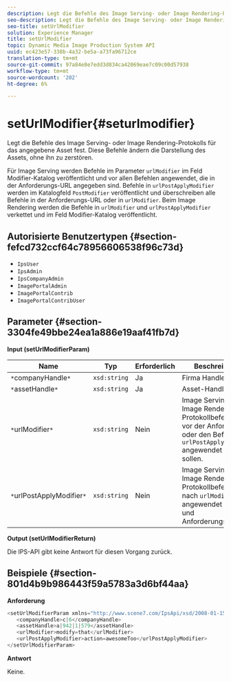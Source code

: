 ```yaml
---
description: Legt die Befehle des Image Serving- oder Image Rendering-Protokolls für das angegebene Asset fest. Diese Befehle ändern die Darstellung des Assets, ohne ihn zu zerstören.
seo-description: Legt die Befehle des Image Serving- oder Image Rendering-Protokolls für das angegebene Asset fest. Diese Befehle ändern die Darstellung des Assets, ohne ihn zu zerstören.
seo-title: setUrlModifier
solution: Experience Manager
title: setUrlModifier
topic: Dynamic Media Image Production System API
uuid: ec423e57-338b-4a32-be5a-a73fa96712ce
translation-type: tm+mt
source-git-commit: 97a84e8e7edd3d834ca42069eae7c09c00d57938
workflow-type: tm+mt
source-wordcount: '202'
ht-degree: 6%

---
```



# setUrlModifier{#seturlmodifier}

Legt die Befehle des Image Serving- oder Image Rendering-Protokolls für das angegebene Asset fest. Diese Befehle ändern die Darstellung des Assets, ohne ihn zu zerstören.

Für Image Serving werden Befehle im Parameter `urlModifier` im Feld Modifier-Katalog veröffentlicht und vor allen Befehlen angewendet, die in der Anforderungs-URL angegeben sind. Befehle in `urlPostApplyModifier` werden im Katalogfeld `PostModifier` veröffentlicht und überschreiben alle Befehle in der Anforderungs-URL oder in `urlModifier`. Beim Image Rendering werden die Befehle in `urlModifier` und `urlPostApplyModifier` verkettet und im Feld Modifier-Katalog veröffentlicht.

## Autorisierte Benutzertypen {#section-fefcd732ccf64c78956606538f96c73d}

* `IpsUser`
* `IpsAdmin`
* `IpsCompanyAdmin`
* `ImagePortalAdmin`
* `ImagePortalContrib`
* `ImagePortalContribUser`

## Parameter {#section-3304fe49bbe24ea1a886e19aaf41fb7d}

**Input (setUrlModifierParam)**

| Name | Typ | Erforderlich | Beschreibung |
|---|---|---|---|
| `*`companyHandle`*` | `xsd:string` | Ja | Firma Handle. |
| `*`assetHandle`*` | `xsd:string` | Ja | Asset-Handle. |
| `*`urlModifier`*` | `xsd:string` | Nein | Image Serving- oder Image Rendering-Protokollbefehle, die vor der Anforderung oder den Befehlen `urlPostApplyModifier` angewendet werden sollen. |
| `*`urlPostApplyModifier`*` | `xsd:string` | Nein | Image Serving- oder Image Rendering-Protokollbefehle, die nach `urlModifier` angewendet werden, und Anforderungsbefehle. |

**Output (setUrlModifierReturn)**

Die IPS-API gibt keine Antwort für diesen Vorgang zurück.

## Beispiele {#section-801d4b9b986443f59a5783a3d6bf44aa}

**Anforderung**

```java
<setUrlModifierParam xmlns="http://www.scene7.com/IpsApi/xsd/2008-01-15">
   <companyHandle>c|6</companyHandle>
   <assetHandle>a|942|1|579</assetHandle>
   <urlModifier>modify=that</urlModifier>
   <urlPostApplyModifier>action=awesomeToo</urlPostApplyModifier>
</setUrlModifierParam>
```

**Antwort**

Keine.
